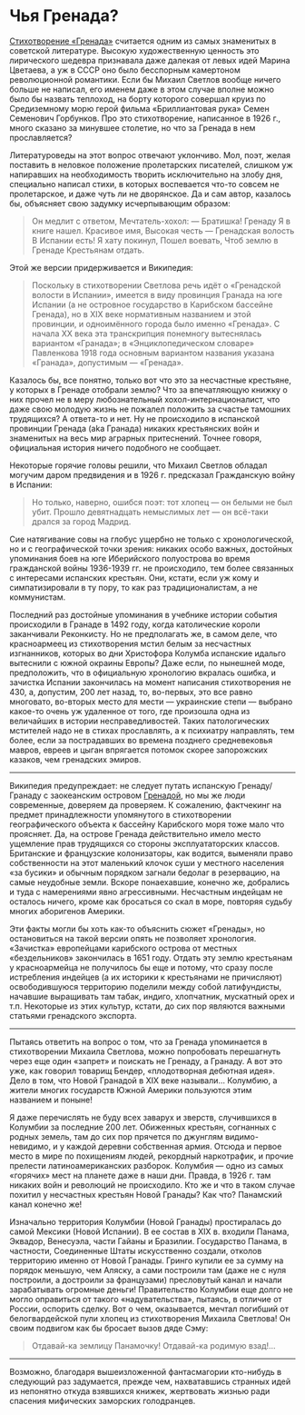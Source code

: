 # Чья Гренада?

[Стихотворение «Гренада»](https://w.wiki/Ddnn) считается одним из самых знаменитых в советской литературе. Высокую художественную ценность это лирического шедевра признавала даже далекая от левых идей Марина Цветаева, а уж в СССР оно было бесспорным камертоном революционной романтики. Если бы Михаил Светлов вообще ничего больше не написал, его именем даже в этом случае вполне можно было бы назвать теплоход, на борту которого совершал круиз по Средиземному морю герой фильма «Бриллиантовая рука» Семен Семенович Горбунков. Про это стихотворение, написанное в 1926 г., много сказано за минувшее столетие, но что за Гренада в нем прославляется?

Литературоведы на этот вопрос отвечают уклончиво. Мол, поэт, желая поставить в неловкое положение пролетарских писателей, слишком уж напиравших на необходимость творить исключительно на злобу дня, специально написал стихи, в которых воспевается что-то совсем не пролетарское, и даже чуть ли не дворянское. Да и сам автор, казалось бы, объясняет свою задумку исчерпывающим образом:

> Он медлит с ответом,
> Мечтатель-хохол:
> — Братишка! Гренаду
> Я в книге нашел.
> Красивое имя,
> Высокая честь —
> Гренадская волость
> В Испании есть!
> Я хату покинул,
> Пошел воевать,
> Чтоб землю в Гренаде
> Крестьянам отдать.

Этой же версии придерживается и Википедия:

> Поскольку в стихотворении Светлова речь идёт о «Гренадской волости в Испании», имеется в виду провинция Гранада на юге Испании (а не островное государство в Карибском бассейне Гренада), но в XIX веке нормативным названием и этой провинции, и одноимённого города было именно «Гренада». С начала XX века эта транскрипция понемногу вытеснялась вариантом «Гранада»; в «Энциклопедическом словаре» Павленкова 1918 года основным вариантом названия указана «Гранада», допустимым — «Гренада». 

Казалось бы, все понятно, только вот что это за несчастные крестьяне, у которых в Гренаде отобрали землю? Что за впечатляющую книжку о них  прочел не в меру любознательный хохол-интернационалист, что даже свою молодую жизнь не пожалел положить за счастье тамошних трудящихся? А ответа-то и нет. Ну не происходило в испанской провинции Гренада (aka Гранада) никаких крестьянских войн и знаменитых на весь мир аграрных притеснений. Точнее говоря, официальная история ничего подобного не сообщает.

Некоторые горячие головы решили, что Михаил Светлов обладал могучим даром предвидения и в 1926 г. предсказал Гражданскую войну в Испании:

> Но только, наверно, ошибся поэт:
> тот хлопец — он белыми не был убит.
> Прошло девятнадцать немыслимых лет —
> он всё-таки дрался за город Мадрид.

Сие натягивание совы на глобус ущербно не только с хронологической, но и с географической точки зрения: никаких особо важных, достойных упоминания боев на юге Иберийского полуострова во время гражданской войны 1936-1939 гг. не происходило, тем более связанных с интересами испанских крестьян. Они, кстати, если уж кому и симпатизировали в ту пору, то как раз традиционалистам, а не коммунистам. 

Последний раз достойные упоминания в учебнике истории события происходили в Гранаде в 1492 году, когда католические короли заканчивали Реконкисту. Но не предполагать же, в самом деле, что красноармеец из стихотворения мстил белым за несчастных изгнанников, которых во дни Христофора Колумба испанские идальго вытеснили с южной окраины Европы? Даже если, по нынешней моде, предположить, что в официальную хронологию вкралась ошибка, и зачистка Испании закончилась на момент написания стихотворения не 430, а, допустим, 200 лет назад, то, во-первых, это все равно многовато, во-вторых место для мести — украинские степи — выбрано какое-то очень уж удаленное от того, где произошла одна из величайших в истории несправедливостей. Таких патологических мстителей надо не в стихах прославлять, а к психиатру направлять, тем более, если за пострадавших во времена позднего средневековья мавров, евреев и цыган впрягается потомок скорее запорожских казаков, чем гренадских эмиров.

***

Википедия предупреждает: не следует путать испанскую Гренаду/Гранаду с заокеанским островом [Гренадой](https://w.wiki/DdpE), но мы же люди современные, доверяем да проверяем. К сожалению, фактчекинг на предмет принадлежности упомянутого в стихотворении географического объекта к бассейну Карибского моря тоже мало что проясняет. Да, на острове Гренада действительно имело место ущемление прав трудящихся со стороны эксплуататорских классов. Британские и французские колонизаторы, как водится, выменяли право собственности на этот маленький клочок суши у местного населения «за бусики» и обычным порядком загнали бедолаг в резервацию, на самые неудобные земли. Вскоре понаехавшие, конечно же, добрались и туда с намерениями явно агрессивными. Несчастным индейцам не осталось ничего, кроме как бросаться со скал в море, повторяя судьбу многих аборигенов Америки. 

Эти факты могли бы хоть как-то объяснить сюжет «Гренады», но остановиться на такой версии опять не позволяет хронология. «Зачистка» европейцами карибского острова от местных «бездельников» закончилась в 1651 году. Отдать эту землю крестьянам у красноармейца не получилось бы еще и потому, что сразу после истребления индейцев (а их историки к крестьянами не причисляют) освободившуюся территорию поделили между собой латифундисты, начавшие выращивать там табак, индиго, хлопчатник, мускатный орех и т.п. Некоторые из этих культур, кстати, до сих пор являются важными статьями гренадского экспорта.

***

Пытаясь ответить на вопрос о том, что за Гренада упоминается в стихотворении Михаила Светлова, можно попробовать перешагнуть через еще один «запрет» и поискать не Гренаду, а Гранаду. А вот это уже, как говорил товарищ Бендер, «плодотворная дебютная идея». Дело в том, что Новой Гранадой в XIX веке называли… Колумбию, а жители многих государств Южной Америки пользуются этим названием и поныне! 

Я даже перечислять не буду всех заварух и зверств, случившихся в Колумбии за последние 200 лет. Обиженных крестьян, согнанных с родных земель, там до сих пор прячется по джунглям видимо-невидимо, и у каждой деревни собственная армия. Отсюда и первое место в мире по похищениям людей, рекордный наркотрафик, и прочие прелести латиноамериканских разборок. Колумбия — одно из самых «горячих» мест на планете даже в наши дни. Правда, в 1926 г. там никаких войн и революций не происходило. Кто же и что в таком случае похитил у несчастных крестьян Новой Гранады? Как что? Панамский канал конечно же! 

Изначально территория Колумбии (Новой Гранады) простиралась до самой Мексики (Новой Испании). В ее состав в XIX в. входили  Панама, Эквадор, Венесуэла, части Гайаны и Бразилии. Государство Панама, в частности, Соединенные Штаты искусственно создали, отколов территорию именно от Новой Гранады. Гринго купили ее за сумму на порядок меньшую, чем Аляску, а сами построили там (даже не с нуля построили, а достроили за французами) пресловутый канал и начали зарабатывать огромные деньги! Правительство Колумбии еще долго не могло оправиться от такого «надувательства», пытаясь, в отличие от России, оспорить сделку. Вот о чем, оказывается, мечтал погибший от белогвардейской пули хлопец из стихотворения Михаила Светлова! Он своим подвигом как бы бросает вызов дяде Сэму:

> Отдавай-ка землицу Панамочку!
> Отдавай-ка родимую взад!…

***

Возможно, благодаря вышеизложенной фантасмагории кто-нибудь в следующий раз задумается, прежде чем, нахватавшись странных идей из непонятно откуда взявшихся книжек, жертвовать жизнью ради спасения мифических заморских голодранцев.

